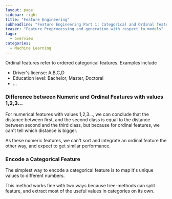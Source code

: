 ```yaml
---
layout: page
sidebar: right
title: "Feature Engineering"
subheadline: "Feature Engineering Part 1: Categorical and Ordinal features"
teaser: "Feature Preprocessing and generation with respect to models"
tags:
  - overview
categories:
  - Machine Learning
---
```


Ordinal features refer to ordered categorical features. Examples include 
* Driver's license: A,B,C,D
* Education level: Bachelor, Master, Doctoral
* ...

### Difference between Numeric and Ordinal Features with values 1,2,3...

For numerical features with values 1,2,3..., we can conclude that the distance between first, and the second class is equal to the distance between second and the third class, but because for ordinal features, we can't tell which distance is bigger. 

As these numeric features, we can't sort and integrate an ordinal feature the other way, and expect to get similar performance. 

### Encode a Categorical Feature

The simplest way to encode a categorical feature is to map it's unique values to different numbers.

This method works fine with two ways because tree-methods can split feature, and extract most of the useful values in categories on its own. 





